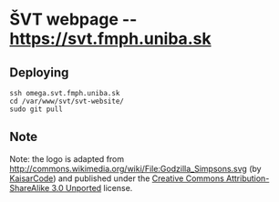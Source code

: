 # ŠVT webpage -- https://svt.fmph.uniba.sk

## Deploying

```shell
ssh omega.svt.fmph.uniba.sk
cd /var/www/svt/svt-website/
sudo git pull
```

## Note

Note: the logo is adapted from http://commons.wikimedia.org/wiki/File:Godzilla_Simpsons.svg (by [KaisarCode](http://commons.wikimedia.org/wiki/User:Kaisarcode)) and published under the [Creative Commons Attribution-ShareAlike 3.0 Unported](http://creativecommons.org/licenses/by-sa/3.0/deed.en) license.
